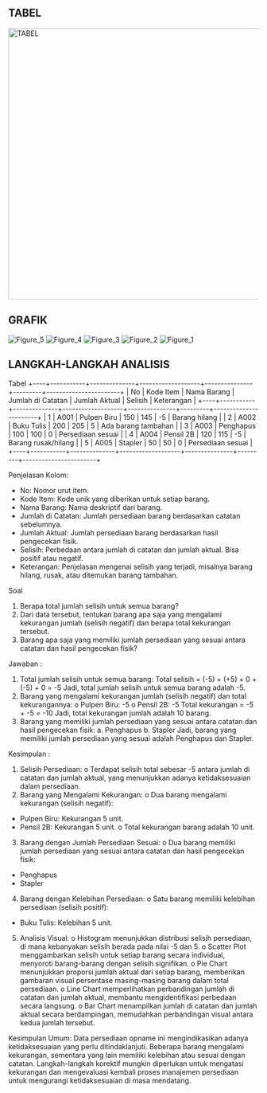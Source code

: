 ## TABEL ##
<img width="545" alt="TABEL" src="https://github.com/Khairunnisazhafira/Analisis-Persediaan/assets/152596345/5430a18d-5d7c-430d-a955-892404213aca">

## GRAFIK ##
![Figure_5](https://github.com/Khairunnisazhafira/Analisis-Persediaan/assets/152596345/1c3f9705-caa2-4720-a42c-b93420bdc156)
![Figure_4](https://github.com/Khairunnisazhafira/Analisis-Persediaan/assets/152596345/24ab1650-c236-4d55-93db-15f3391a28b7)
![Figure_3](https://github.com/Khairunnisazhafira/Analisis-Persediaan/assets/152596345/9b7926dc-7bb1-48ee-8cad-8afb53f0b35c)
![Figure_2](https://github.com/Khairunnisazhafira/Analisis-Persediaan/assets/152596345/5892fadc-86fa-4c83-b1ad-d548fbbaf856)
![Figure_1](https://github.com/Khairunnisazhafira/Analisis-Persediaan/assets/152596345/bca476b5-4e51-4264-9ac3-ded0f603c6d4)

## LANGKAH-LANGKAH ANALISIS ##
Tabel
+----+-----------+--------------+-------------------+---------------+---------+-----------------------+
| No | Kode Item | Nama Barang  | Jumlah di Catatan | Jumlah Aktual | Selisih | Keterangan            |
+----+-----------+--------------+-------------------+---------------+---------+-----------------------+
| 1  | A001      | Pulpen Biru  | 150               | 145           | -5      | Barang hilang         |
| 2  | A002      | Buku Tulis   | 200               | 205           | 5       | Ada barang tambahan   |
| 3  | A003      | Penghapus    | 100               | 100           | 0       | Persediaan sesuai     |
| 4  | A004      | Pensil 2B    | 120               | 115           | -5      | Barang rusak/hilang   |
| 5  | A005      | Stapler      | 50                | 50            | 0       | Persediaan sesuai     |
+----+-----------+--------------+-------------------+---------------+---------+-----------------------+

Penjelasan Kolom:
* No: Nomor urut item.
* Kode Item: Kode unik yang diberikan untuk setiap barang.
* Nama Barang: Nama deskriptif dari barang.
* Jumlah di Catatan: Jumlah persediaan barang berdasarkan catatan sebelumnya.
* Jumlah Aktual: Jumlah persediaan barang berdasarkan hasil pengecekan fisik.
* Selisih: Perbedaan antara jumlah di catatan dan jumlah aktual. Bisa positif atau negatif.
* Keterangan: Penjelasan mengenai selisih yang terjadi, misalnya barang hilang, rusak, atau ditemukan barang tambahan.
  
Soal
1. Berapa total jumlah selisih untuk semua barang?
2. Dari data tersebut, tentukan barang apa saja yang mengalami kekurangan jumlah (selisih negatif) dan berapa total kekurangan tersebut.
3. Barang apa saja yang memiliki jumlah persediaan yang sesuai antara catatan dan hasil pengecekan fisik?

Jawaban :
1. Total jumlah selisih untuk semua barang:
Total selisih = (-5) + (+5) + 0 + (-5) + 0 = -5
Jadi, total jumlah selisih untuk semua barang adalah -5.
2. Barang yang mengalami kekurangan jumlah (selisih negatif) dan total kekurangannya:
o Pulpen Biru: -5
o Pensil 2B: -5
Total kekurangan = -5 + -5 = -10
Jadi, total kekurangan jumlah adalah 10 barang.
3. Barang yang memiliki jumlah persediaan yang sesuai antara catatan dan hasil pengecekan fisik:
a. Penghapus
b. Stapler
Jadi, barang yang memiliki jumlah persediaan yang sesuai adalah Penghapus dan Stapler.

Kesimpulan :
1. Selisih Persediaan:
o Terdapat selisih total sebesar -5 antara jumlah di catatan dan jumlah aktual, yang menunjukkan adanya ketidaksesuaian dalam persediaan.
2. Barang yang Mengalami Kekurangan:
o Dua barang mengalami kekurangan (selisih negatif):
* Pulpen Biru: Kekurangan 5 unit.
* Pensil 2B: Kekurangan 5 unit.
o Total kekurangan barang adalah 10 unit.
3. Barang dengan Jumlah Persediaan Sesuai:
o Dua barang memiliki jumlah persediaan yang sesuai antara catatan dan hasil pengecekan fisik:
* Penghapus
* Stapler
4. Barang dengan Kelebihan Persediaan:
o Satu barang memiliki kelebihan persediaan (selisih positif):
* Buku Tulis: Kelebihan 5 unit.
5. Analisis Visual:
o Histogram menunjukkan distribusi selisih persediaan, di mana kebanyakan selisih berada pada nilai -5 dan 5.
o Scatter Plot menggambarkan selisih untuk setiap barang secara individual, menyoroti barang-barang dengan selisih signifikan.
o Pie Chart menunjukkan proporsi jumlah aktual dari setiap barang, memberikan gambaran visual persentase masing-masing barang dalam total persediaan.
o Line Chart memperlihatkan perbandingan jumlah di catatan dan jumlah aktual, membantu mengidentifikasi perbedaan secara langsung.
o Bar Chart menampilkan jumlah di catatan dan jumlah aktual secara berdampingan, memudahkan perbandingan visual antara kedua jumlah tersebut.

Kesimpulan Umum:
Data persediaan opname ini mengindikasikan adanya ketidaksesuaian yang perlu ditindaklanjuti. Beberapa barang mengalami kekurangan, sementara yang lain memiliki kelebihan atau sesuai dengan catatan. Langkah-langkah korektif mungkin diperlukan untuk mengatasi kekurangan dan mengevaluasi kembali proses manajemen persediaan untuk mengurangi ketidaksesuaian di masa mendatang.
